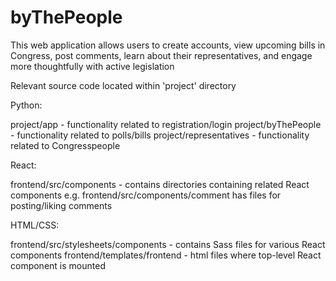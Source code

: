 # byThePeople

This web application allows users to create accounts, view upcoming bills in Congress, post comments, learn about their representatives, and engage more thoughtfully with active legislation


Relevant source code located within 'project' directory

Python:

project/app - functionality related to registration/login
project/byThePeople - functionality related to polls/bills
project/representatives - functionality related to Congresspeople

React:

frontend/src/components - contains directories containing related React components
  e.g. frontend/src/components/comment has files for posting/liking comments
  
HTML/CSS:

frontend/src/stylesheets/components - contains Sass files for various React components
frontend/templates/frontend - html files where top-level React component is mounted




 
